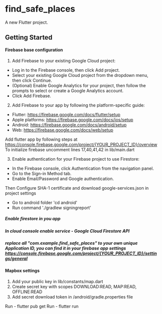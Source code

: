 # find_safe_places

A new Flutter project.

## Getting Started

#### Firebase base configuration
1. Add Firebase to your existing Google Cloud project:
- Log in to the Firebase console, then click Add project.
- Select your existing Google Cloud project from the dropdown menu, then click Continue.
- (Optional) Enable Google Analytics for your project, then follow the prompts to select or create a Google Analytics account.
- Click Add Firebase.

2. Add Firebase to your app by following the platform-specific guide:
- Flutter: https://firebase.google.com/docs/flutter/setup
- Apple platforms: https://firebase.google.com/docs/ios/setup
- Android: https://firebase.google.com/docs/android/setup
- Web: https://firebase.google.com/docs/web/setup

Add flutter app by following steps at https://console.firebase.google.com/project/{YOUR_PROJECT_ID}/overview 
To initialize firebase uncomment lines 17,40,41,42 in lib/main.dart

3. Enable authentication for your Firebase project to use Firestore:
- In the Firebase console, click Authentication from the navigation panel.
- Go to the Sign-in Method tab.
- Enable Email/Password and Google authentication.

Then Configure SHA-1 certificate and download google-services.json in project settings
- Go to android folder 'cd android'
- Run command './gradlew signingreport'

##### Enable firestore in you app
##### In cloud console enable service - Google Cloud Firestore API
##### replace all "com.example.find_safe_places" to your own unique Application ID, you can find it in your firebase app settings https://console.firebase.google.com/project/{YOUR_PROJECT_ID}/settings/general 

#### Mapbox settings
1. Add your public key in lib/constants/map.dart
2. Create secret key with scopes DOWNLOAD:READ, MAP:READ, OFFLINE:READ
3. Add secret download token in /android/gradle.properties file

Run - flutter pub get
Run - flutter run